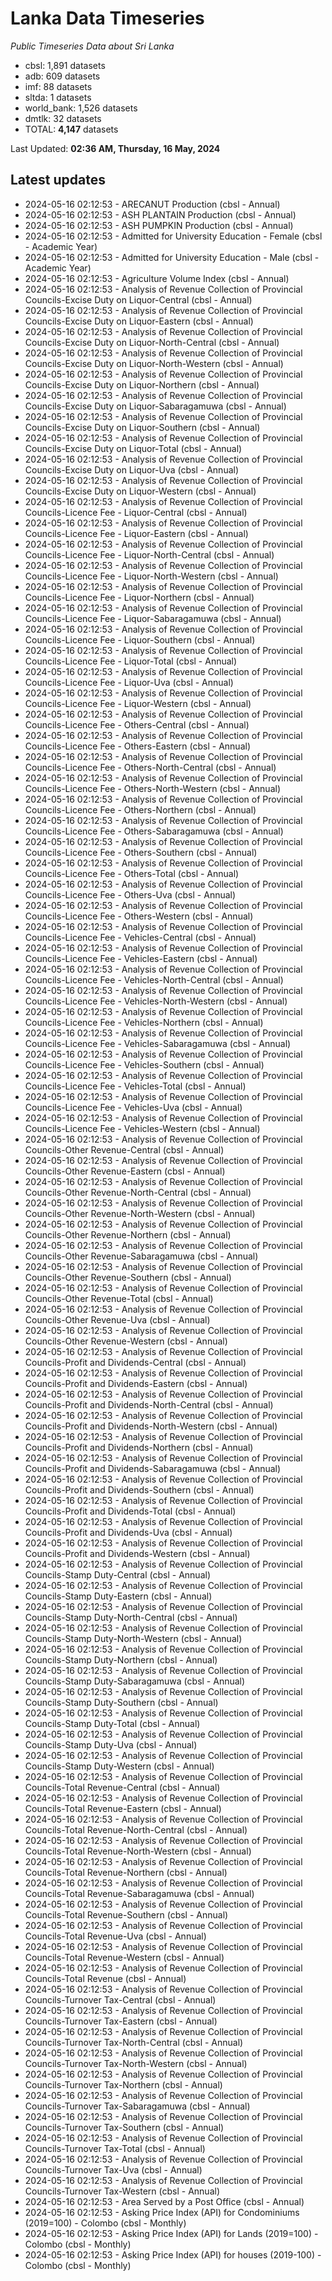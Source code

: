 # Lanka Data Timeseries
*Public Timeseries Data about Sri Lanka*

* cbsl: 1,891 datasets
* adb: 609 datasets
* imf: 88 datasets
* sltda: 1 datasets
* world_bank: 1,526 datasets
* dmtlk: 32 datasets
* TOTAL: **4,147** datasets

Last Updated: **02:36 AM, Thursday, 16 May, 2024**

## Latest updates

* 2024-05-16 02:12:53 - ARECANUT Production (cbsl - Annual)
* 2024-05-16 02:12:53 - ASH PLANTAIN Production (cbsl - Annual)
* 2024-05-16 02:12:53 - ASH PUMPKIN Production (cbsl - Annual)
* 2024-05-16 02:12:53 - Admitted for University Education - Female (cbsl - Academic Year)
* 2024-05-16 02:12:53 - Admitted for University Education - Male (cbsl - Academic Year)
* 2024-05-16 02:12:53 - Agriculture Volume Index (cbsl - Annual)
* 2024-05-16 02:12:53 - Analysis of Revenue Collection of Provincial Councils-Excise Duty on Liquor-Central (cbsl - Annual)
* 2024-05-16 02:12:53 - Analysis of Revenue Collection of Provincial Councils-Excise Duty on Liquor-Eastern (cbsl - Annual)
* 2024-05-16 02:12:53 - Analysis of Revenue Collection of Provincial Councils-Excise Duty on Liquor-North-Central (cbsl - Annual)
* 2024-05-16 02:12:53 - Analysis of Revenue Collection of Provincial Councils-Excise Duty on Liquor-North-Western (cbsl - Annual)
* 2024-05-16 02:12:53 - Analysis of Revenue Collection of Provincial Councils-Excise Duty on Liquor-Northern (cbsl - Annual)
* 2024-05-16 02:12:53 - Analysis of Revenue Collection of Provincial Councils-Excise Duty on Liquor-Sabaragamuwa (cbsl - Annual)
* 2024-05-16 02:12:53 - Analysis of Revenue Collection of Provincial Councils-Excise Duty on Liquor-Southern (cbsl - Annual)
* 2024-05-16 02:12:53 - Analysis of Revenue Collection of Provincial Councils-Excise Duty on Liquor-Total (cbsl - Annual)
* 2024-05-16 02:12:53 - Analysis of Revenue Collection of Provincial Councils-Excise Duty on Liquor-Uva (cbsl - Annual)
* 2024-05-16 02:12:53 - Analysis of Revenue Collection of Provincial Councils-Excise Duty on Liquor-Western (cbsl - Annual)
* 2024-05-16 02:12:53 - Analysis of Revenue Collection of Provincial Councils-Licence Fee - Liquor-Central (cbsl - Annual)
* 2024-05-16 02:12:53 - Analysis of Revenue Collection of Provincial Councils-Licence Fee - Liquor-Eastern (cbsl - Annual)
* 2024-05-16 02:12:53 - Analysis of Revenue Collection of Provincial Councils-Licence Fee - Liquor-North-Central (cbsl - Annual)
* 2024-05-16 02:12:53 - Analysis of Revenue Collection of Provincial Councils-Licence Fee - Liquor-North-Western (cbsl - Annual)
* 2024-05-16 02:12:53 - Analysis of Revenue Collection of Provincial Councils-Licence Fee - Liquor-Northern (cbsl - Annual)
* 2024-05-16 02:12:53 - Analysis of Revenue Collection of Provincial Councils-Licence Fee - Liquor-Sabaragamuwa (cbsl - Annual)
* 2024-05-16 02:12:53 - Analysis of Revenue Collection of Provincial Councils-Licence Fee - Liquor-Southern (cbsl - Annual)
* 2024-05-16 02:12:53 - Analysis of Revenue Collection of Provincial Councils-Licence Fee - Liquor-Total (cbsl - Annual)
* 2024-05-16 02:12:53 - Analysis of Revenue Collection of Provincial Councils-Licence Fee - Liquor-Uva (cbsl - Annual)
* 2024-05-16 02:12:53 - Analysis of Revenue Collection of Provincial Councils-Licence Fee - Liquor-Western (cbsl - Annual)
* 2024-05-16 02:12:53 - Analysis of Revenue Collection of Provincial Councils-Licence Fee - Others-Central (cbsl - Annual)
* 2024-05-16 02:12:53 - Analysis of Revenue Collection of Provincial Councils-Licence Fee - Others-Eastern (cbsl - Annual)
* 2024-05-16 02:12:53 - Analysis of Revenue Collection of Provincial Councils-Licence Fee - Others-North-Central (cbsl - Annual)
* 2024-05-16 02:12:53 - Analysis of Revenue Collection of Provincial Councils-Licence Fee - Others-North-Western (cbsl - Annual)
* 2024-05-16 02:12:53 - Analysis of Revenue Collection of Provincial Councils-Licence Fee - Others-Northern (cbsl - Annual)
* 2024-05-16 02:12:53 - Analysis of Revenue Collection of Provincial Councils-Licence Fee - Others-Sabaragamuwa (cbsl - Annual)
* 2024-05-16 02:12:53 - Analysis of Revenue Collection of Provincial Councils-Licence Fee - Others-Southern (cbsl - Annual)
* 2024-05-16 02:12:53 - Analysis of Revenue Collection of Provincial Councils-Licence Fee - Others-Total (cbsl - Annual)
* 2024-05-16 02:12:53 - Analysis of Revenue Collection of Provincial Councils-Licence Fee - Others-Uva (cbsl - Annual)
* 2024-05-16 02:12:53 - Analysis of Revenue Collection of Provincial Councils-Licence Fee - Others-Western (cbsl - Annual)
* 2024-05-16 02:12:53 - Analysis of Revenue Collection of Provincial Councils-Licence Fee - Vehicles-Central (cbsl - Annual)
* 2024-05-16 02:12:53 - Analysis of Revenue Collection of Provincial Councils-Licence Fee - Vehicles-Eastern (cbsl - Annual)
* 2024-05-16 02:12:53 - Analysis of Revenue Collection of Provincial Councils-Licence Fee - Vehicles-North-Central (cbsl - Annual)
* 2024-05-16 02:12:53 - Analysis of Revenue Collection of Provincial Councils-Licence Fee - Vehicles-North-Western (cbsl - Annual)
* 2024-05-16 02:12:53 - Analysis of Revenue Collection of Provincial Councils-Licence Fee - Vehicles-Northern (cbsl - Annual)
* 2024-05-16 02:12:53 - Analysis of Revenue Collection of Provincial Councils-Licence Fee - Vehicles-Sabaragamuwa (cbsl - Annual)
* 2024-05-16 02:12:53 - Analysis of Revenue Collection of Provincial Councils-Licence Fee - Vehicles-Southern (cbsl - Annual)
* 2024-05-16 02:12:53 - Analysis of Revenue Collection of Provincial Councils-Licence Fee - Vehicles-Total (cbsl - Annual)
* 2024-05-16 02:12:53 - Analysis of Revenue Collection of Provincial Councils-Licence Fee - Vehicles-Uva (cbsl - Annual)
* 2024-05-16 02:12:53 - Analysis of Revenue Collection of Provincial Councils-Licence Fee - Vehicles-Western (cbsl - Annual)
* 2024-05-16 02:12:53 - Analysis of Revenue Collection of Provincial Councils-Other Revenue-Central (cbsl - Annual)
* 2024-05-16 02:12:53 - Analysis of Revenue Collection of Provincial Councils-Other Revenue-Eastern (cbsl - Annual)
* 2024-05-16 02:12:53 - Analysis of Revenue Collection of Provincial Councils-Other Revenue-North-Central (cbsl - Annual)
* 2024-05-16 02:12:53 - Analysis of Revenue Collection of Provincial Councils-Other Revenue-North-Western (cbsl - Annual)
* 2024-05-16 02:12:53 - Analysis of Revenue Collection of Provincial Councils-Other Revenue-Northern (cbsl - Annual)
* 2024-05-16 02:12:53 - Analysis of Revenue Collection of Provincial Councils-Other Revenue-Sabaragamuwa (cbsl - Annual)
* 2024-05-16 02:12:53 - Analysis of Revenue Collection of Provincial Councils-Other Revenue-Southern (cbsl - Annual)
* 2024-05-16 02:12:53 - Analysis of Revenue Collection of Provincial Councils-Other Revenue-Total (cbsl - Annual)
* 2024-05-16 02:12:53 - Analysis of Revenue Collection of Provincial Councils-Other Revenue-Uva (cbsl - Annual)
* 2024-05-16 02:12:53 - Analysis of Revenue Collection of Provincial Councils-Other Revenue-Western (cbsl - Annual)
* 2024-05-16 02:12:53 - Analysis of Revenue Collection of Provincial Councils-Profit and Dividends-Central (cbsl - Annual)
* 2024-05-16 02:12:53 - Analysis of Revenue Collection of Provincial Councils-Profit and Dividends-Eastern (cbsl - Annual)
* 2024-05-16 02:12:53 - Analysis of Revenue Collection of Provincial Councils-Profit and Dividends-North-Central (cbsl - Annual)
* 2024-05-16 02:12:53 - Analysis of Revenue Collection of Provincial Councils-Profit and Dividends-North-Western (cbsl - Annual)
* 2024-05-16 02:12:53 - Analysis of Revenue Collection of Provincial Councils-Profit and Dividends-Northern (cbsl - Annual)
* 2024-05-16 02:12:53 - Analysis of Revenue Collection of Provincial Councils-Profit and Dividends-Sabaragamuwa (cbsl - Annual)
* 2024-05-16 02:12:53 - Analysis of Revenue Collection of Provincial Councils-Profit and Dividends-Southern (cbsl - Annual)
* 2024-05-16 02:12:53 - Analysis of Revenue Collection of Provincial Councils-Profit and Dividends-Total (cbsl - Annual)
* 2024-05-16 02:12:53 - Analysis of Revenue Collection of Provincial Councils-Profit and Dividends-Uva (cbsl - Annual)
* 2024-05-16 02:12:53 - Analysis of Revenue Collection of Provincial Councils-Profit and Dividends-Western (cbsl - Annual)
* 2024-05-16 02:12:53 - Analysis of Revenue Collection of Provincial Councils-Stamp Duty-Central (cbsl - Annual)
* 2024-05-16 02:12:53 - Analysis of Revenue Collection of Provincial Councils-Stamp Duty-Eastern (cbsl - Annual)
* 2024-05-16 02:12:53 - Analysis of Revenue Collection of Provincial Councils-Stamp Duty-North-Central (cbsl - Annual)
* 2024-05-16 02:12:53 - Analysis of Revenue Collection of Provincial Councils-Stamp Duty-North-Western (cbsl - Annual)
* 2024-05-16 02:12:53 - Analysis of Revenue Collection of Provincial Councils-Stamp Duty-Northern (cbsl - Annual)
* 2024-05-16 02:12:53 - Analysis of Revenue Collection of Provincial Councils-Stamp Duty-Sabaragamuwa (cbsl - Annual)
* 2024-05-16 02:12:53 - Analysis of Revenue Collection of Provincial Councils-Stamp Duty-Southern (cbsl - Annual)
* 2024-05-16 02:12:53 - Analysis of Revenue Collection of Provincial Councils-Stamp Duty-Total (cbsl - Annual)
* 2024-05-16 02:12:53 - Analysis of Revenue Collection of Provincial Councils-Stamp Duty-Uva (cbsl - Annual)
* 2024-05-16 02:12:53 - Analysis of Revenue Collection of Provincial Councils-Stamp Duty-Western (cbsl - Annual)
* 2024-05-16 02:12:53 - Analysis of Revenue Collection of Provincial Councils-Total Revenue-Central (cbsl - Annual)
* 2024-05-16 02:12:53 - Analysis of Revenue Collection of Provincial Councils-Total Revenue-Eastern (cbsl - Annual)
* 2024-05-16 02:12:53 - Analysis of Revenue Collection of Provincial Councils-Total Revenue-North-Central (cbsl - Annual)
* 2024-05-16 02:12:53 - Analysis of Revenue Collection of Provincial Councils-Total Revenue-North-Western (cbsl - Annual)
* 2024-05-16 02:12:53 - Analysis of Revenue Collection of Provincial Councils-Total Revenue-Northern (cbsl - Annual)
* 2024-05-16 02:12:53 - Analysis of Revenue Collection of Provincial Councils-Total Revenue-Sabaragamuwa (cbsl - Annual)
* 2024-05-16 02:12:53 - Analysis of Revenue Collection of Provincial Councils-Total Revenue-Southern (cbsl - Annual)
* 2024-05-16 02:12:53 - Analysis of Revenue Collection of Provincial Councils-Total Revenue-Uva (cbsl - Annual)
* 2024-05-16 02:12:53 - Analysis of Revenue Collection of Provincial Councils-Total Revenue-Western (cbsl - Annual)
* 2024-05-16 02:12:53 - Analysis of Revenue Collection of Provincial Councils-Total Revenue (cbsl - Annual)
* 2024-05-16 02:12:53 - Analysis of Revenue Collection of Provincial Councils-Turnover Tax-Central (cbsl - Annual)
* 2024-05-16 02:12:53 - Analysis of Revenue Collection of Provincial Councils-Turnover Tax-Eastern (cbsl - Annual)
* 2024-05-16 02:12:53 - Analysis of Revenue Collection of Provincial Councils-Turnover Tax-North-Central (cbsl - Annual)
* 2024-05-16 02:12:53 - Analysis of Revenue Collection of Provincial Councils-Turnover Tax-North-Western (cbsl - Annual)
* 2024-05-16 02:12:53 - Analysis of Revenue Collection of Provincial Councils-Turnover Tax-Northern (cbsl - Annual)
* 2024-05-16 02:12:53 - Analysis of Revenue Collection of Provincial Councils-Turnover Tax-Sabaragamuwa (cbsl - Annual)
* 2024-05-16 02:12:53 - Analysis of Revenue Collection of Provincial Councils-Turnover Tax-Southern (cbsl - Annual)
* 2024-05-16 02:12:53 - Analysis of Revenue Collection of Provincial Councils-Turnover Tax-Total (cbsl - Annual)
* 2024-05-16 02:12:53 - Analysis of Revenue Collection of Provincial Councils-Turnover Tax-Uva (cbsl - Annual)
* 2024-05-16 02:12:53 - Analysis of Revenue Collection of Provincial Councils-Turnover Tax-Western (cbsl - Annual)
* 2024-05-16 02:12:53 - Area Served by a Post Office (cbsl - Annual)
* 2024-05-16 02:12:53 - Asking Price Index (API) for Condominiums (2019=100) - Colombo (cbsl - Monthly)
* 2024-05-16 02:12:53 - Asking Price Index (API) for Lands (2019=100) - Colombo (cbsl - Monthly)
* 2024-05-16 02:12:53 - Asking Price Index (API) for houses (2019-100) - Colombo (cbsl - Monthly)